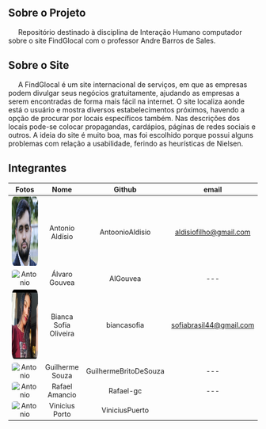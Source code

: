 ## Sobre o Projeto
<p style="text-indent: 20px; align = "justify"> Repositório destinado à disciplina de Interação Humano computador sobre o site FindGlocal com o professor Andre Barros de Sales.</p>

## Sobre o Site 
<p style="text-indent: 20px; align = "justify"> A FindGlocal é um site internacional de serviços, em que as empresas podem divulgar seus negócios gratuitamente, ajudando as empresas a serem encontradas de forma mais fácil na internet. O site localiza aonde está o usuário e mostra diversos estabelecimentos próximos, havendo a opção de procurar por locais específicos também. Nas descrições dos locais pode-se colocar propagandas, cardápios, páginas de redes sociais e outros. A ideia do site é muito boa, mas foi escolhido porque possui alguns problemas com relação a usabilidade, ferindo as heurísticas de Nielsen.</p>

## Integrantes 



| Fotos |Nome | Github | email |
| :---: | :---:  | :---: | :---: |
|<img width="150px" height = "140px"  style="border-radius:10%" src="./assets/Integrantes/Antonio.png" alt="Antonio">| Antonio Aldísio | AntoonioAldisio | aldisiofilho@gmail.com |
|<img width="150px" height = "140px"  style="border-radius:10%" src="https://github.com/AlGouvea.png" alt="Antonio">|Álvaro  Gouvea| AlGouvea | --- | 
|<img width="150px" height = "140px"  style="border-radius:10%" src="./assets/Integrantes/sofia.jpeg" alt="Sofia">|Bianca Sofia  Oliveira|  biancasofia | sofiabrasil44@gmail.com | 
|<img width="150px" height = "140px"  style="border-radius:10%" src="https://github.com/GuilhermeBritoDeSouza.png" alt="Antonio">|Guilherme  Souza |  GuilhermeBritoDeSouza | --- | 
|<img width="150px" height = "140px"  style="border-radius:10%" src="https://github.com/Rafael-gc.png" alt="Antonio">|Rafael  Amancio| Rafael-gc | --- |
|<img width="150px" height = "140px"  style="border-radius:10%" src="https://github.com/ViniciusPuerto.png" alt="Antonio">|Vinicius Porto| ViniciusPuerto |  |


